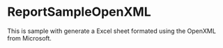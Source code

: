 # ReportSampleOpenXML

This is sample with generate a Excel sheet formated using the OpenXML from Microsoft.
